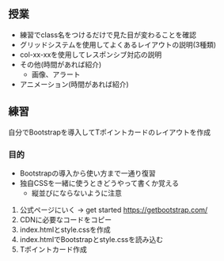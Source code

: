 ## 授業
- 練習でclass名をつけるだけで見た目が変わることを確認
- グリッドシステムを使用してよくあるレイアウトの説明(3種類)
- col-xx-xxを使用してレスポンシブ対応の説明
- その他(時間があれば紹介)
  - 画像、アラート
- アニメーション(時間があれば紹介)

## 練習
自分でBootstrapを導入してTポイントカードのレイアウトを作成

### 目的
- Bootstrapの導入から使い方まで一通り復習
- 独自CSSを一緒に使うときどうやって書くか覚える
  - 縦並びにならないように注意

1. 公式ページにいく -> get started
https://getbootstrap.com/
2. CDNに必要なコードをコピー
3. index.htmlとstyle.cssを作成
4. index.htmlでBootstrapとstyle.cssを読み込む
5. Tポイントカード作成
